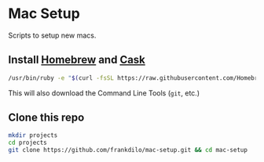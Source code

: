 # Mac Setup

Scripts to setup new macs.



## Install [Homebrew](https://brew.sh/) and [Cask](https://caskroom.github.io/)

```sh
/usr/bin/ruby -e "$(curl -fsSL https://raw.githubusercontent.com/Homebrew/install/master/install)" && brew tap caskroom/cask
```

This will also download the Command Line Tools (`git`, etc.)



## Clone this repo

```sh
mkdir projects
cd projects
git clone https://github.com/frankdilo/mac-setup.git && cd mac-setup
```

